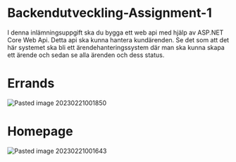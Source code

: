 # Backendutveckling-Assignment-1
I denna inlämningsuppgift ska du bygga ett web api med hjälp av ASP.NET Core Web Api. Detta api ska kunna hantera kundärenden. Se det som att det här systemet ska bli ett ärendehanteringssystem där man ska kunna skapa ett ärende och sedan se alla ärenden och dess status.

# Errands
![Pasted image 20230221001850](https://user-images.githubusercontent.com/55483865/220212738-98afed90-5044-4e65-9d23-a52cc6269efa.png)
# Homepage
![Pasted image 20230221001643](https://user-images.githubusercontent.com/55483865/220212740-66b5ac14-11c1-4a23-a66a-c61ea5e350d5.png)
